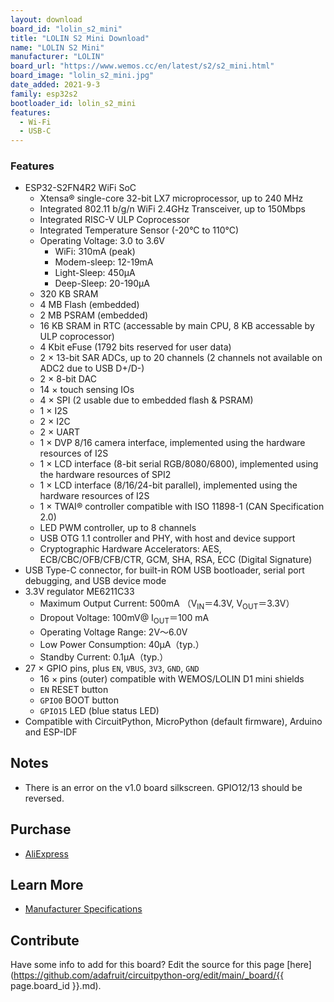 ```yaml
---
layout: download
board_id: "lolin_s2_mini"
title: "LOLIN S2 Mini Download"
name: "LOLIN S2 Mini"
manufacturer: "LOLIN"
board_url: "https://www.wemos.cc/en/latest/s2/s2_mini.html"
board_image: "lolin_s2_mini.jpg"
date_added: 2021-9-3
family: esp32s2
bootloader_id: lolin_s2_mini
features:
  - Wi-Fi
  - USB-C
---
```


### Features

- ESP32-S2FN4R2 WiFi SoC
    - Xtensa® single-core 32-bit LX7 microprocessor, up to 240 MHz
    - Integrated 802.11 b/g/n WiFi 2.4GHz Transceiver, up to 150Mbps
    - Integrated RISC-V ULP Coprocessor
    - Integrated Temperature Sensor (-20°C to 110°C)
    - Operating Voltage: 3.0 to 3.6V
        - WiFi: 310mA (peak)
        - Modem-sleep: 12-19mA
        - Light-Sleep: 450µA
        - Deep-Sleep: 20-190µA
    - 320 KB SRAM
    - 4 MB Flash (embedded)
    - 2 MB PSRAM (embedded)
    - 16 KB SRAM in RTC (accessable by main CPU, 8 KB accessable by ULP coprocessor)
    - 4 Kbit eFuse (1792 bits reserved for user data)
    - 2 × 13-bit SAR ADCs, up to 20 channels (2 channels not available on ADC2 due to USB D+/D-)
    - 2 × 8-bit DAC
    - 14 × touch sensing IOs
    - 4 × SPI (2 usable due to embedded flash & PSRAM)
    - 1 × I2S
    - 2 × I2C
    - 2 × UART
    - 1 × DVP 8/16 camera interface, implemented using the hardware resources of I2S
    - 1 × LCD interface (8-bit serial RGB/8080/6800), implemented using the hardware resources of SPI2
    - 1 × LCD interface (8/16/24-bit parallel), implemented using the hardware resources of I2S
    - 1 × TWAI® controller compatible with ISO 11898-1 (CAN Specification 2.0)
    - LED PWM controller, up to 8 channels
    - USB OTG 1.1 controller and PHY, with host and device support
    - Cryptographic Hardware Accelerators: AES, ECB/CBC/OFB/CFB/CTR, GCM, SHA, RSA, ECC (Digital Signature)
- USB Type-C connector, for built-in ROM USB bootloader, serial port debugging, and USB device mode
- 3.3V regulator ME6211C33
    - Maximum Output Current: 500mA （V<sub>IN</sub>＝4.3V, V<sub>OUT</sub>＝3.3V）
    - Dropout Voltage: 100mV@ I<sub>OUT</sub>＝100 mA
    - Operating Voltage Range: 2V～6.0V
    - Low Power Consumption: 40µA（typ.）
    - Standby Current: 0.1µA（typ.）
- 27 × GPIO pins, plus `EN`, `VBUS`, `3V3`, `GND`, `GND`
    - 16 × pins (outer) compatible with WEMOS/LOLIN D1 mini shields
    - `EN` RESET button
    - `GPIO0` BOOT button
    - `GPIO15` LED (blue status LED)
- Compatible with CircuitPython, MicroPython (default firmware), Arduino and ESP-IDF

## Notes

- There is an error on the v1.0 board silkscreen. GPIO12/13 should be reversed.

## Purchase

* [AliExpress](https://www.aliexpress.com/item/1005003145192016.html)

## Learn More

* [Manufacturer Specifications](https://www.wemos.cc/en/latest/s2/s2_mini.html)

## Contribute

Have some info to add for this board? Edit the source for this page [here](https://github.com/adafruit/circuitpython-org/edit/main/_board/{{ page.board_id }}.md).
